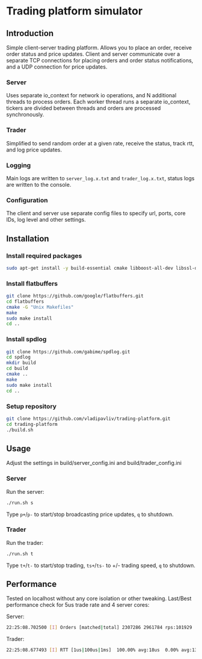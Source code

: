 # Trading platform simulator

## Introduction
Simple client-server trading platform. Allows you to place an order, receive order status and price updates. Client and server communicate over a separate TCP connections for placing orders and order status notifications, and a UDP connection for price updates.

### Server
Uses separate io_context for network io operations, and N additional threads to process orders. Each worker thread runs a separate io_context, tickers are divided between threads and orders are processed synchronously.

### Trader
Simplified to send random order at a given rate, receive the status, track rtt, and log price updates.

### Logging
Main logs are written to `server_log.x.txt` and `trader_log.x.txt`, status logs are written to the console.

### Configuration
The client and server use separate config files to specify url, ports, core IDs, log level and other settings.

## Installation

### Install required packages
```bash
sudo apt-get install -y build-essential cmake libboost-all-dev libssl-dev libpqxx-dev
```
### Install flatbuffers
```bash
git clone https://github.com/google/flatbuffers.git
cd flatbuffers
cmake -G "Unix Makefiles"
make
sudo make install
cd ..
```
### Install spdlog
```bash
git clone https://github.com/gabime/spdlog.git
cd spdlog
mkdir build
cd build
cmake ..
make
sudo make install
cd ..
```
### Setup repository
```bash
git clone https://github.com/vladipavliv/trading-platform.git
cd trading-platform
./build.sh
```

## Usage
Adjust the settings in build/server_config.ini and build/trader_config.ini

### Server
Run the server: 
```bash
./run.sh s
```
Type `p+`/`p-` to start/stop broadcasting price updates, `q` to shutdown.

### Trader
Run the trader: 
```bash
./run.sh t
```
Type `t+`/`t-` to start/stop trading, `ts+`/`ts-` to +/- trading speed, `q` to shutdown.

## Performance
Tested on localhost without any core isolation or other tweaking. 
Last/Best performance check for 5us trade rate and 4 server cores:

Server:
```bash
22:25:08.702500 [I] Orders [matched|total] 2307286 2961784 rps:101929
```
Trader:
```bash
22:25:08.677493 [I] RTT [1us|100us|1ms]  100.00% avg:18us  0.00% avg:135us  0.00% avg:0ms
```
